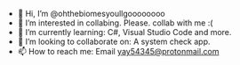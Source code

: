 - 👋 Hi, I’m @ohthebiomesyoullgoooooooo
- 👀 I’m interested in collabing. Please. collab with me :(
- 🌱 I’m currently learning: C#, Visual Studio Code and more.
- 💞️ I’m looking to collaborate on: A system check app.
- 📫 How to reach me: Email yay54345@protonmail.com

<!---
ohthebiomesyoullgoooooooo/ohthebiomesyoullgoooooooo is a ✨ special ✨ repository because its `README.md` (this file) appears on your GitHub profile.
You can click the Preview link to take a look at your changes.
--->
